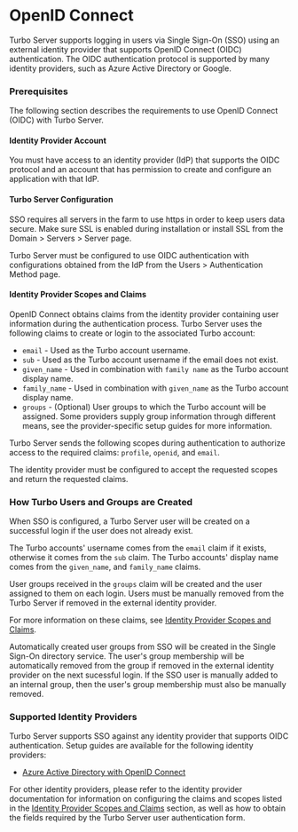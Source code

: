 # OpenID Connect

Turbo Server supports logging in users via Single Sign-On (SSO) using an external identity provider that supports OpenID Connect (OIDC) authentication. The OIDC authentication protocol is supported by many identity providers, such as Azure Active Directory or Google.

### Prerequisites

The following section describes the requirements to use OpenID Connect (OIDC) with Turbo Server.

#### Identity Provider Account

You must have access to an identity provider (IdP) that supports the OIDC protocol and an account that has permission to create and configure an application with that IdP.

#### Turbo Server Configuration

SSO requires all servers in the farm to use https in order to keep users data secure. Make sure SSL is enabled during installation or install SSL from the Domain > Servers > Server page.

Turbo Server must be configured to use OIDC authentication with configurations obtained from the IdP from the Users > Authentication Method page.

#### Identity Provider Scopes and Claims

OpenID Connect obtains claims from the identity provider containing user information during the authentication process. Turbo Server uses the following claims to create or login to the associated Turbo account:

* `email` - Used as the Turbo account username.
* `sub` - Used as the Turbo account username if the email does not exist.
* `given_name` - Used in combination with `family name` as the Turbo account display name.
* `family_name` - Used in combination with `given_name` as the Turbo account display name.
* `groups` - (Optional) User groups to which the Turbo account will be assigned. Some providers supply group information through different means, see the provider-specific setup guides for more information.

Turbo Server sends the following scopes during authentication to authorize access to the required claims: `profile`, `openid`, and `email`.

The identity provider must be configured to accept the requested scopes and return the requested claims.

### How Turbo Users and Groups are Created

When SSO is configured, a Turbo Server user will be created on a successful login if the user does not already exist.

The Turbo accounts' username comes from the `email` claim if it exists, otherwise it comes from the `sub` claim. The Turbo accounts' display name comes from the `given_name`, and `family_name` claims.

User groups received in the `groups` claim will be created and the user assigned to them on each login. Users must be manually removed from the Turbo Server if removed in the external identity provider. 

For more information on these claims, see [Identity Provider Scopes and Claims](#prerequisites-identity-provider-scopes-and-claims). 

Automatically created user groups from SSO will be created in the Single Sign-On directory service. The user's group membership will be automatically removed from the group if removed in the external identity provider on the next sucessful login. If the SSO user is manually added to an internal group, then the user's group membership must also be manually removed.

### Supported Identity Providers

Turbo Server supports SSO against any identity provider that supports OIDC authentication. Setup guides are available for the following identity providers:

- [Azure Active Directory with OpenID Connect](/server/authentication/azuread-openid-connect)

For other identity providers, please refer to the identity provider documentation for information on configuring the claims and scopes listed in the [Identity Provider Scopes and Claims](#prerequisites-identity-provider-scopes-and-claims) section, as well as how to obtain the fields required by the Turbo Server user authentication form.